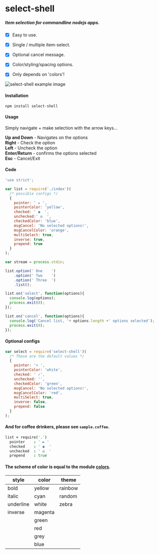 select-shell
============

##### **Item selection _for commandline nodejs apps._**

- [x] Easy to use.
- [x] Single / multiple item-select.
- [x] Optional cancel message.
- [x] Color/styling/spacing options.
- [x] Only depends on 'colors'!


![select-shell example image](https://raw.github.com/mralexgray/select-shell/selection-options/sample.png)


#### Installation
```
npm install select-shell
```

#### Usage

Simply navigate + make selection with the arrow keys...

**Up and Down** - Navigates on the options<br/>
**Right** - Check the option<br/>
**Left** - Uncheck the option<br/>
**Enter/Return** - confirms the options selected<br/>
**Esc** - Cancel/Exit<br/>

#### Code
```js
'use strict';

var list = require('./index')(
  /* possible configs */
  {
    pointer: ' ▸ ',
    pointerColor: 'yellow',
    checked: ' ◉  ',
    unchecked:' ◎  ',
    checkedColor: 'blue',
    msgCancel: 'No selected options!',
    msgCancelColor: 'orange',
    multiSelect: true,
    inverse: true,
    prepend: true
  }
);

var stream = process.stdin;

list.option(' One    ')
    .option(' Two    ')
    .option(' Three  ')
    .list();

list.on('select', function(options){
  console.log(options);
  process.exit(0);
});

list.on('cancel', function(options){
  console.log('Cancel list, '+ options.length +' options selected');
  process.exit(0);
});
```

#### Optional configs
```js
var select = require('select-shell')(
  /* These are the default values */
  {
    pointer: '> ',
    pointerColor: 'white',
    checked: ' ✓',
    unchecked: '',
    checkedColor: 'green',
    msgCancel: 'No selected options!',
    msgCancelColor: 'red',
    multiSelect: true,
    inverse: false,
    prepend: false
  }
);
```

#### And for coffee drinkers, please see `sample.coffee`.

```coffee
list = require('.')
  pointer    : ' ► '
  checked    : ' ◉  '
  unchecked  : ' ◎  '
  prepend    : true
```

#### The scheme of color is equal to the module [colors](https://github.com/Marak/colors.js "module colors").

| style | color | theme|
|----------|------|------|
| bold        | yellow   | rainbow |
| italic      | cyan     | random  |
| underline   | white    | zebra   |
| inverse     | magenta  |         |
|             | green    |         |
|             | red      |         |
|             | grey     |         |
|             | blue     |         |
